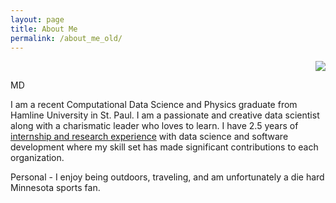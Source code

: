 ```yaml
---
layout: page
title: About Me
permalink: /about_me_old/
---
```


<p align="right">

<img src="Electron Microscope-169.jpg"/>

</p>

MD

I am a recent Computational Data Science and Physics graduate from Hamline University in St. Paul. I am a passionate and creative data scientist along with a charismatic leader who loves to learn. I have 2.5 years of [internship and research experience](https://zgriebel.github.io/Experience/) with data science and software development where my skill set has made significant contributions to each organization.

Personal - I enjoy being outdoors, traveling, and am unfortunately a die hard Minnesota sports fan.
